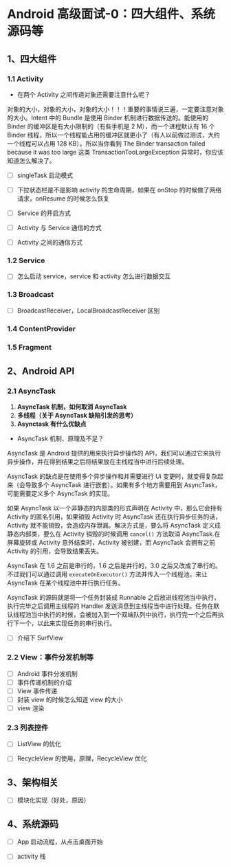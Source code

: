 # Android 高级面试-0：四大组件、系统源码等

## 1、四大组件

### 1.1 Activity

- 在两个 Activity 之间传递对象还需要注意什么呢？

对象的大小，对象的大小，对象的大小！！！重要的事情说三遍，一定要注意对象的大小。Intent 中的 Bundle 是使用 Binder 机制进行数据传送的。能使用的 Binder 的缓冲区是有大小限制的（有些手机是 2 M），而一个进程默认有 16 个 Binder 线程，所以一个线程能占用的缓冲区就更小了（有人以前做过测试，大约一个线程可以占用 128 KB）。所以当你看到 The Binder transaction failed because it was too large 这类 TransactionTooLargeException 异常时，你应该知道怎么解决了。

- [ ] singleTask 启动模式

- [ ] 下拉状态栏是不是影响 activity 的生命周期，如果在 onStop 的时候做了网络请求，onResume 的时候怎么恢复

- [ ] Service 的开启方式
- [ ] Activity 与 Service 通信的方式

- [ ] Activity 之间的通信方式

### 1.2 Service

- [ ] 怎么启动 service，service 和 activity 怎么进行数据交互


### 1.3 Broadcast

- [ ] BroadcastReceiver，LocalBroadcastReceiver 区别

### 1.4 ContentProvider

### 1.5 Fragment

## 2、Android API

### 2.1 AsyncTask

1. **AsyncTask 机制，如何取消 AsyncTask**
2. **多线程（关于 AsyncTask 缺陷引发的思考）**
3. **Asynctask 有什么优缺点**
- AsyncTask 机制、原理及不足？

AsyncTask 是 Android 提供的用来执行异步操作的 API，我们可以通过它来执行异步操作，并在得到结果之后将结果放在主线程当中进行后续处理。

AsyncTask 的缺点是在使用多个异步操作和并需要进行 Ui 变更时，就变得复杂起来（会导致多个 AsyncTask 进行嵌套）。如果有多个地方需要用到 AsyncTask，可能需要定义多个 AsyncTask 的实现。

如果 AsyncTask 以一个非静态的内部类的形式声明在 Activity 中，那么它会持有 Activity 的匿名引用，如果销毁 Activity 时 AsyncTask 还在执行异步任务的话，Activity 就不能销毁，会造成内存泄漏。解决方式是，要么将 AsyncTask 定义成静态内部类，要么在 Activity 销毁的时候调用 `cancel()` 方法取消 AsyncTask.在屏幕旋转或 Activity 意外结束时，Activity 被创建，而 AsyncTask 会拥有之前 Activity 的引用，会导致结果丢失。

AsyncTask 在 1.6 之前是串行的，1.6 之后是并行的，3.0 之后又改成了串行的。不过我们可以通过调用 `executeOnExecutor()` 方法并传入一个线程池，来让 AsyncTask 在某个线程池中并行执行任务。

AsyncTask 的源码就是将一个任务封装成 Runnable 之后放进线程池当中执行，执行完毕之后调用主线程的 Handler 发送消息到主线程当中进行处理。任务在默认线程池当中执行的时候，会被加入到一个双端队列中执行，执行完一个之后再执行下一个，以此来实现任务的串行执行。

- [ ] 介绍下 SurfView

### 2.2 View：事件分发机制等

- [ ] Android 事件分发机制
- [ ] 事件传递机制的介绍
- [ ] View 事件传递
- [ ] 封装 view 的时候怎么知道 view 的大小
- [ ] view 渲染

### 2.3 列表控件

- [ ] ListView 的优化

- [ ] RecycleView 的使用，原理，RecycleView 优化

## 3、架构相关

- [ ] 模块化实现（好处，原因）

## 4、系统源码

- [ ] App 启动流程，从点击桌面开始
- [ ] activity 栈



